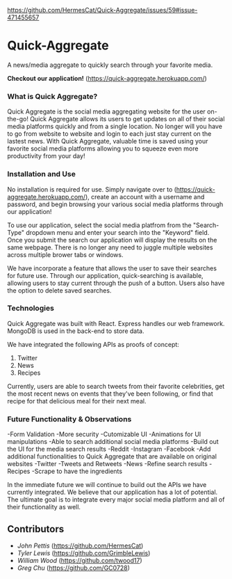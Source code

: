 https://github.com/HermesCat/Quick-Aggregate/issues/59#issue-471455657
# Quick-Aggregate
A news/media aggregate to quickly search through your favorite media.

**Checkout our application!** (https://quick-aggregate.herokuapp.com/)

### What is Quick Aggregate?
Quick Aggregate is the social media aggregating website for the user on-the-go! Quick Aggregate allows its users to get updates on all of their social media platforms quickly and from a single location. No longer will you have to go from website to website and login to each just stay current on the lastest news. With Quick Aggregate, valuable time is saved using your favorite social media platforms allowing you to squeeze even more productivity from your day! 

### Installation and Use
No installation is required for use. Simply navigate over to (https://quick-aggregate.herokuapp.com/), create an account with a username and password, and begin browsing your various social media platforms through our application! 

To use our application, select the social media platfrom from the "Search-Type" dropdown menu and enter your search into the "Keyword" field. Once you submit the search our application will display the results on the same webpage. There is no longer any need to juggle multiple websites across multiple brower tabs or windows. 

We have incorporate a feature that allows the user to save their searches for future use. Through our application, quick-searching is available, allowing users to stay current through the push of a button. Users also have the option to delete saved searches. 

### Technologies
Quick Aggregate was built with React. Express handles our web framework. MongoDB is used in the back-end to store data.

We have integrated the following APIs as proofs of concept:

1. Twitter
2. News
3. Recipes

Currently, users are able to search tweets from their favorite celebrities, get the most recent news on events that they've been following, or find that recipe for that delicious meal for their next meal. 

### Future Functionality & Observations
-Form Validation
-More security
-Cutomizable UI
-Animations for UI manipulations
-Able to search additional social media platforms
-Build out the UI for the media search results
    -Reddit
    -Instagram
    -Facebook
-Add additional functionalities to Quick Aggregate that are available on original websites
    -Twitter
        -Tweets and Retweets
    -News
        -Refine search results
    -Recipes
        -Scrape to have the ingredients

In the immediate future we will continue to build out the APIs we have currently integrated. We believe that our application has a lot of potential. The ultimate goal is to integrate every major social media platform and all of their functionality as well. 



## Contributors
* *John Pettis* (https://github.com/HermesCat)
* *Tyler Lewis* (https://github.com/GrimbleLewis)
* *William Wood* (https://github.com/twood17)
* *Greg Chu* (https://github.com/GC0728)
